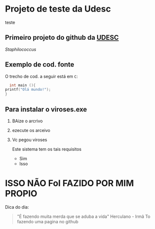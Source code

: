 # Projeto de teste da Udesc
teste
## Primeiro projeto do github da [UDESC](https://www.udesc.br/)
*Staphilococcus*
## Exemplo de cod. fonte
  O trecho de cod. a seguir está em `C`:
  ```c
    int main (){
  printf("Olá mundo!");
}
  ```
## Para instalar o viroses.exe
1. BAize o arcrivo
2. ezecute os arceivo
3. Vc pegou viroses
   
   Este sistema tem os tais requisitos
   - Sim
   - Isso
  
# ISSO NÃO FoI FAZIDO POR MIM PROPIO
Dica do dia:
> "É fazendo muita merda que se aduba a vida" Herculano - Irmã
> To fazendo uma pagina no github
